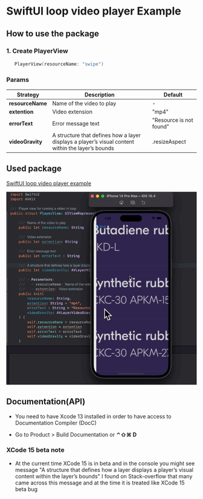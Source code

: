 # SwiftUI loop video player Example

## How to use the package
### 1. Create PlayerView

```swift
   PlayerView(resourceName: "swipe")
```

### Params

| Strategy | Description | Default |
| --- | --- |  --- | 
|**resourceName**| Name of the video to play| - |
|**extention**| Video extension | "mp4" |
|**errorText**| Error message text| "Resource is not found" |
|**videoGravity**| A structure that defines how a layer displays a player’s visual content within the layer’s bounds | .resizeAspect |

## Used package
[ SwiftUI loop video player example](https://github.com/The-Igor/swiftui-loop-videoplayer)

  ![The concept](https://github.com/The-Igor/swiftui-loop-videoplayer-example/blob/main/swiftui-loop-videoplayer-example/img/img_01.gif)

## Documentation(API)
- You need to have Xcode 13 installed in order to have access to Documentation Compiler (DocC)

- Go to Product > Build Documentation or **⌃⇧⌘ D**


### XCode 15 beta note

- At the current time XCode 15 is in beta and in the console you might see message "A structure that defines how a layer displays a player’s visual content within the layer’s bounds" I found on Stack-overflow that many came across this message and at the time it is treated like XCode 15 beta bug
